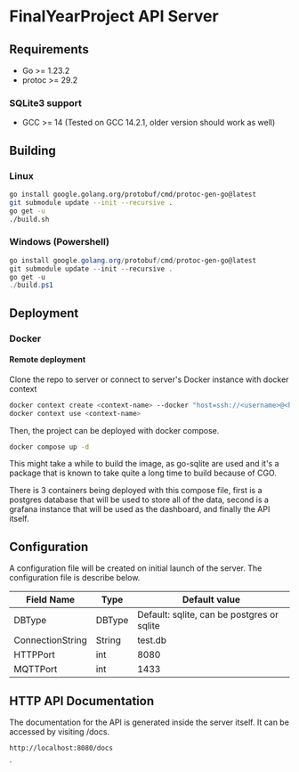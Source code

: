 # FinalYearProject API Server

## Requirements

- Go >= 1.23.2
- protoc >= 29.2

### SQLite3 support

- GCC >= 14 (Tested on GCC 14.2.1, older version should work as well)

## Building

### Linux

```bash
go install google.golang.org/protobuf/cmd/protoc-gen-go@latest
git submodule update --init --recursive .
go get -u
./build.sh
```

### Windows (Powershell)

```powershell
go install google.golang.org/protobuf/cmd/protoc-gen-go@latest
git submodule update --init --recursive .
go get -u
./build.ps1
```

## Deployment

### Docker

#### Remote deployment

Clone the repo to server or connect to server's Docker instance with docker context

```bash
docker context create <context-name> --docker "host=ssh://<username>@<hostname>"
docker context use <context-name>
```

Then, the project can be deployed with docker compose.

```bash
docker compose up -d
```

This might take a while to build the image, as go-sqlite are used and it's a package that is known to take quite a long time to build because of CGO.

There is 3 containers being deployed with this compose file, first is a postgres database that will be used to store all of the data, second is a grafana instance that will be used as the dashboard, and finally the API itself.

## Configuration

A configuration file will be created on initial launch of the server. The configuration file is describe below.

| Field Name       | Type   | Default value                              |
| ---------------- | ------ | ------------------------------------------ |
| DBType           | DBType | Default: sqlite, can be postgres or sqlite |
| ConnectionString | String | test.db                                    |
| HTTPPort         | int    | 8080                                       |
| MQTTPort         | int    | 1433                                       |

## HTTP API Documentation

The documentation for the API is generated inside the server itself. It can be accessed by visiting /docs.

```
http://localhost:8080/docs
```

`
